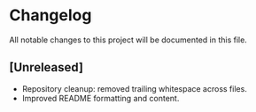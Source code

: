 # Changelog

All notable changes to this project will be documented in this file.

## [Unreleased]
- Repository cleanup: removed trailing whitespace across files.
- Improved README formatting and content.

